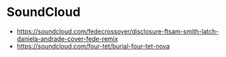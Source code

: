 # SoundCloud

- https://soundcloud.com/fedecrossover/disclosure-ftsam-smith-latch-daniela-andrade-cover-fede-remix
- https://soundcloud.com/four-tet/burial-four-tet-nova

